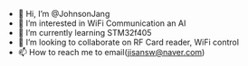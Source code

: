 - 👋 Hi, I’m @JohnsonJang
- 👀 I’m interested in WiFi Communication an AI
- 🌱 I’m currently learning STM32f405
- 💞️ I’m looking to collaborate on RF Card reader, WiFi control
- 📫 How to reach me to email(jisansw@naver.com)

<!---
JohnsonJang/JohnsonJang is a ✨ special ✨ repository because its `README.md` (this file) appears on your GitHub profile.
You can click the Preview link to take a look at your changes.
--->

